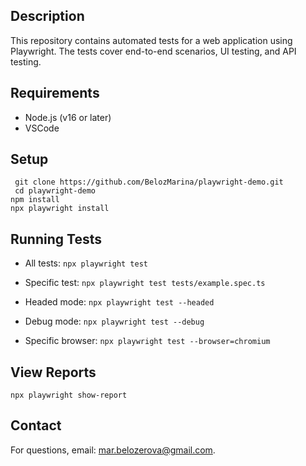 ## Description

This repository contains automated tests for a web application using Playwright. The tests cover end-to-end scenarios, UI testing, and API testing.

## Requirements

- Node.js (v16 or later)
- VSCode

## Setup

```
 git clone https://github.com/BelozMarina/playwright-demo.git
 cd playwright-demo
npm install
npx playwright install
```

## Running Tests

- All tests: `npx playwright test`

- Specific test: `npx playwright test tests/example.spec.ts`

- Headed mode: `npx playwright test --headed`

- Debug mode: `npx playwright test --debug`

- Specific browser: `npx playwright test --browser=chromium`

## View Reports

```
npx playwright show-report
```

## Contact

For questions, email: mar.belozerova@gmail.com.
